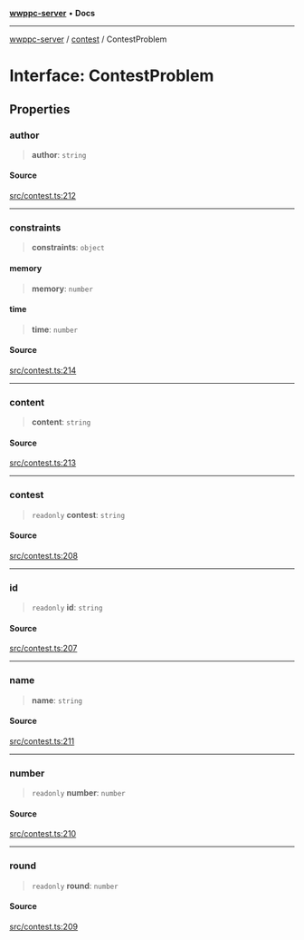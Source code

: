 [**wwppc-server**](../../README.md) • **Docs**

***

[wwppc-server](../../modules.md) / [contest](../README.md) / ContestProblem

# Interface: ContestProblem

## Properties

### author

> **author**: `string`

#### Source

[src/contest.ts:212](https://github.com/WWPPC/WWPPC-server/blob/db20055e35fd52dcfa5e227481f94ec317e29b6f/src/contest.ts#L212)

***

### constraints

> **constraints**: `object`

#### memory

> **memory**: `number`

#### time

> **time**: `number`

#### Source

[src/contest.ts:214](https://github.com/WWPPC/WWPPC-server/blob/db20055e35fd52dcfa5e227481f94ec317e29b6f/src/contest.ts#L214)

***

### content

> **content**: `string`

#### Source

[src/contest.ts:213](https://github.com/WWPPC/WWPPC-server/blob/db20055e35fd52dcfa5e227481f94ec317e29b6f/src/contest.ts#L213)

***

### contest

> `readonly` **contest**: `string`

#### Source

[src/contest.ts:208](https://github.com/WWPPC/WWPPC-server/blob/db20055e35fd52dcfa5e227481f94ec317e29b6f/src/contest.ts#L208)

***

### id

> `readonly` **id**: `string`

#### Source

[src/contest.ts:207](https://github.com/WWPPC/WWPPC-server/blob/db20055e35fd52dcfa5e227481f94ec317e29b6f/src/contest.ts#L207)

***

### name

> **name**: `string`

#### Source

[src/contest.ts:211](https://github.com/WWPPC/WWPPC-server/blob/db20055e35fd52dcfa5e227481f94ec317e29b6f/src/contest.ts#L211)

***

### number

> `readonly` **number**: `number`

#### Source

[src/contest.ts:210](https://github.com/WWPPC/WWPPC-server/blob/db20055e35fd52dcfa5e227481f94ec317e29b6f/src/contest.ts#L210)

***

### round

> `readonly` **round**: `number`

#### Source

[src/contest.ts:209](https://github.com/WWPPC/WWPPC-server/blob/db20055e35fd52dcfa5e227481f94ec317e29b6f/src/contest.ts#L209)
